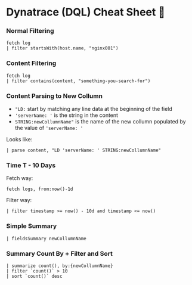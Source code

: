 # Dynatrace (DQL) Cheat Sheet 🐙

### Normal Filtering
    fetch log
    | filter startsWith(host.name, "nginx001")

### Content Filtering
    fetch log
    | filter contains(content, "something-you-search-for")

### Content Parsing to New Collumn
- ```"LD:``` start by matching any line data at the beginning of the field
- ```'serverName: '``` is the string in the content
- ```STRING:newCollumnName"``` is the name of the new collumn populated by the value of ```'serverName: '```

Looks like:

    | parse content, "LD 'serverName: ' STRING:newCollumnName"

### Time T - 10 Days
Fetch way:

    fetch logs, from:now()-1d

Filter way:

    | filter timestamp >= now() - 10d and timestamp <= now()

### Simple Summary

    | fieldsSummary newCollumnName

### Summary Count By + Filter and Sort

    | summarize count(), by:{newCollumnName}
    | filter `count()` > 10
    | sort `count()` desc

